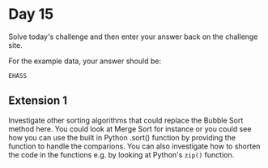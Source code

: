# Day 15

Solve today's challenge and then enter your answer back on the challenge site.

For the example data, your answer should be:

```
EHASS
```

## Extension 1

Investigate other sorting algorithms that could replace the Bubble Sort method here. You could look at Merge Sort for instance or you could see how you can use the built in Python .sort() function by providing the function to handle the comparions. You can also investigate how to shorten the code in the functions e.g. by looking at Python's `zip()` function.
